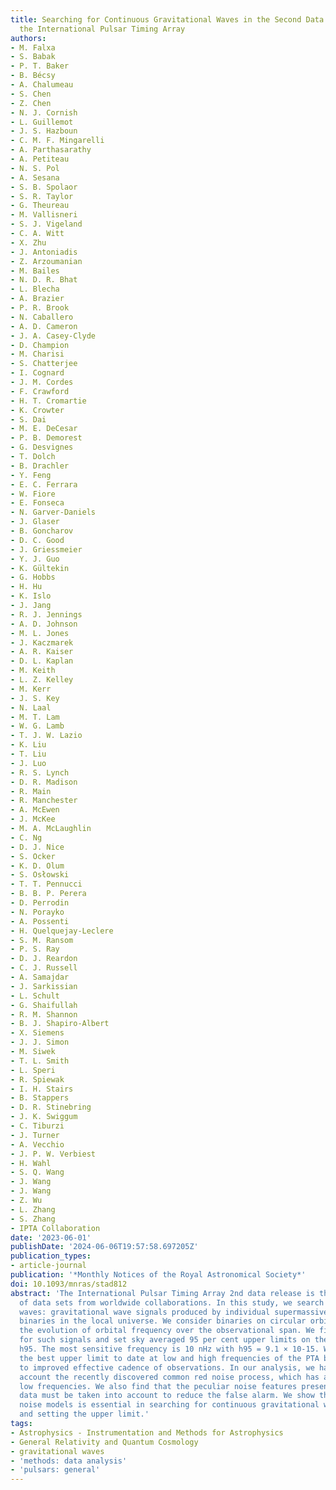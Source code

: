 ```yaml
---
title: Searching for Continuous Gravitational Waves in the Second Data Release of
  the International Pulsar Timing Array
authors:
- M. Falxa
- S. Babak
- P. T. Baker
- B. Bécsy
- A. Chalumeau
- S. Chen
- Z. Chen
- N. J. Cornish
- L. Guillemot
- J. S. Hazboun
- C. M. F. Mingarelli
- A. Parthasarathy
- A. Petiteau
- N. S. Pol
- A. Sesana
- S. B. Spolaor
- S. R. Taylor
- G. Theureau
- M. Vallisneri
- S. J. Vigeland
- C. A. Witt
- X. Zhu
- J. Antoniadis
- Z. Arzoumanian
- M. Bailes
- N. D. R. Bhat
- L. Blecha
- A. Brazier
- P. R. Brook
- N. Caballero
- A. D. Cameron
- J. A. Casey-Clyde
- D. Champion
- M. Charisi
- S. Chatterjee
- I. Cognard
- J. M. Cordes
- F. Crawford
- H. T. Cromartie
- K. Crowter
- S. Dai
- M. E. DeCesar
- P. B. Demorest
- G. Desvignes
- T. Dolch
- B. Drachler
- Y. Feng
- E. C. Ferrara
- W. Fiore
- E. Fonseca
- N. Garver-Daniels
- J. Glaser
- B. Goncharov
- D. C. Good
- J. Griessmeier
- Y. J. Guo
- K. Gültekin
- G. Hobbs
- H. Hu
- K. Islo
- J. Jang
- R. J. Jennings
- A. D. Johnson
- M. L. Jones
- J. Kaczmarek
- A. R. Kaiser
- D. L. Kaplan
- M. Keith
- L. Z. Kelley
- M. Kerr
- J. S. Key
- N. Laal
- M. T. Lam
- W. G. Lamb
- T. J. W. Lazio
- K. Liu
- T. Liu
- J. Luo
- R. S. Lynch
- D. R. Madison
- R. Main
- R. Manchester
- A. McEwen
- J. McKee
- M. A. McLaughlin
- C. Ng
- D. J. Nice
- S. Ocker
- K. D. Olum
- S. Osłowski
- T. T. Pennucci
- B. B. P. Perera
- D. Perrodin
- N. Porayko
- A. Possenti
- H. Quelquejay-Leclere
- S. M. Ransom
- P. S. Ray
- D. J. Reardon
- C. J. Russell
- A. Samajdar
- J. Sarkissian
- L. Schult
- G. Shaifullah
- R. M. Shannon
- B. J. Shapiro-Albert
- X. Siemens
- J. J. Simon
- M. Siwek
- T. L. Smith
- L. Speri
- R. Spiewak
- I. H. Stairs
- B. Stappers
- D. R. Stinebring
- J. K. Swiggum
- C. Tiburzi
- J. Turner
- A. Vecchio
- J. P. W. Verbiest
- H. Wahl
- S. Q. Wang
- J. Wang
- J. Wang
- Z. Wu
- L. Zhang
- S. Zhang
- IPTA Collaboration
date: '2023-06-01'
publishDate: '2024-06-06T19:57:58.697205Z'
publication_types:
- article-journal
publication: '*Monthly Notices of the Royal Astronomical Society*'
doi: 10.1093/mnras/stad812
abstract: 'The International Pulsar Timing Array 2nd data release is the combination
  of data sets from worldwide collaborations. In this study, we search for continuous
  waves: gravitational wave signals produced by individual supermassive black hole
  binaries in the local universe. We consider binaries on circular orbits and neglect
  the evolution of orbital frequency over the observational span. We find no evidence
  for such signals and set sky averaged 95 per cent upper limits on their amplitude
  h95. The most sensitive frequency is 10 nHz with h95 = 9.1 × 10-15. We achieved
  the best upper limit to date at low and high frequencies of the PTA band thanks
  to improved effective cadence of observations. In our analysis, we have taken into
  account the recently discovered common red noise process, which has an impact at
  low frequencies. We also find that the peculiar noise features present in some pulsars
  data must be taken into account to reduce the false alarm. We show that using custom
  noise models is essential in searching for continuous gravitational wave signals
  and setting the upper limit.'
tags:
- Astrophysics - Instrumentation and Methods for Astrophysics
- General Relativity and Quantum Cosmology
- gravitational waves
- 'methods: data analysis'
- 'pulsars: general'
---
```

